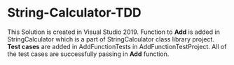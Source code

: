 # String-Calculator-TDD
This Solution is created in Visual Studio 2019. Function to **Add** is added in StringCalculator which is a part of StringCalculator class library project. **Test cases** are added in AddFunctionTests in AddFunctionTestProject. All of the test cases are successfully passing in **Add** function.
